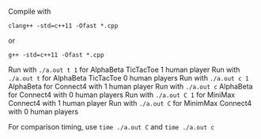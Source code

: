 Compile with

```clang++ -std=c++11 -Ofast *.cpp```

or

```g++ -std=c++11 -Ofast *.cpp```


Run with ```./a.out t 1``` for AlphaBeta TicTacToe 1 human player
Run with ```./a.out t``` for AlphaBeta TicTacToe 0 human players
Run with ```./a.out c 1``` AlphaBeta for Connect4 with 1 human player
Run with ```./a.out c``` AlphaBeta for Connect4 with 0 human players
Run with ```./a.out C 1``` for MiniMax Connect4 with 1 human player
Run with ```./a.out C``` for MinimMax Connect4 with 0 human players

For comparison timing, use ```time ./a.out C``` and ```time ./a.out c```

